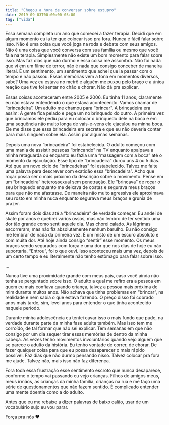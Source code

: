 ```yaml
---
title: "Chegou a hora de conversar sobre estupro"
date: 2019-09-03T00:00:00-03:00
tag: ["vida"]
---
```


Essa semana completa um ano que comecei a fazer terapia. Decidi que em algum momento eu ia ter que colocar isso pra fora. Nunca é fácil falar sobre isso. Não é uma coisa que você joga na roda e debate com seus amigos. Não é uma coisa que você conversa com sua família ou mesmo que você fala na terapia. Simplesmente não existe um bom momento para falar sobre isso. Mas faz dias que não durmo e essa coisa me assombra. Não foi nada que vi em um filme de terror, não é nada que consigo conceber de maneira literal. É um sentimento, um sentimento que achei que ia passar com o tempo e não passou. Essas memórias vem a tona em momentos diversos, sabe? Uma vez eu estava no metrô e alguém me puxou pelo braço e a única reação que tive foi sentar no chão e chorar. Não dá pra explicar.

Essas coisas aconteceram entre 2005 e 2006. Eu tinha 11 anos, claramente eu não estava entendendo o que estava acontecendo. Vamos chamar de “brincadeira”. Um adulto me chamou para “brincar”. A brincadeira era assim: A gente fica pelado e pega um no brinquedo do outro. A primeira vez que brincamos ele pediu para eu colocar o brinquedo dele na boca e em uma sequência não muito longa de vais-e-vens ele ejaculou na minha boca. Ele me disse que essa brincadeira era secreta e que eu não deveria contar para mais ninguém sobre ela. Assim por algumas semanas.

Depois uma nova “brincadeira” foi estabelecida. O adulto começou com uma mania de assistir pessoas “brincando” na TV enquanto apalpava a minha retaguarda ou enquanto eu fazia uma “massagem com a boca” até o momento da ejaculação. Esse tipo de “brincadeira” durou uns 4 ou 5 dias. Até que um novo ciclo de “brincadeiras” foi estabelecido. Talvez me falte uma palavra para descrever com exatidão essa “brincadeira”. Acho que roçar possa ser o mais próximo da descrição sobre o movimento. Pense em um “brincadeira” heterossexual sem penetração. Ele “brincava” de roçar o seu brinquedo enquanto me deixava de costas e segurava meus braços para que não me afastasse. De maneira não muito agressiva ele aproximava seu rosto em minha nuca enquanto segurava meus braços e grunia de prazer.

Assim foram dois dias até a “brincadeira” de verdade começar. Eu andei de skate por anos e quebrei vários ossos, mas não lembro de ter sentido uma dor tão grande como senti aquele dia. Mas chorei calado. As lágrimas escorreram, mas não fiz absolutamente nenhum barulho. Eu não consigo me lembrar de nada da primeira vez. É um misto de um escuro absoluto e com muita dor. Até hoje ainda consigo “sentir” esse momento. Os meus braços sendo segurados com força e uma dor que nos dias de hoje eu não suportaria. “Entrou”, foi o que ouvi. Isso aconteceu mais uma vez, depois de um certo tempo e eu literalmente não tenho estômago para falar sobre isso.

…

Nunca tive uma proximidade grande com meus pais, caso você ainda não tenha se perguntado sobre isso. O adulto a qual me refiro era a pessoa em quem eu mais confiava quando criança, talvez a pessoa mais próxima de mim durante muitos anos. Não achava que tinha problemas em “brincar”, na realidade e nem sabia o que estava fazendo. O preço disso foi cobrado anos mais tarde, sim, levei anos para entender o que tinha acontecido naquele período.

Durante minha adolescência eu tentei cavar isso o mais fundo que pude, na verdade durante parte da minha fase adulta também. Mas isso tem me corroído, de tal formar que não sei explicar. Tem semanas em que não consigo por um dia sequer tirar essas memórias de dentro da minha cabeça. As vezes tenho movimentos involuntários quando vejo alguém que se parece o adulto da história. Eu tenho vontade de correr, de chorar. De fazer qualquer coisa para que eu possa desaparecer o mais rápido possível. Faz dias que não durmo pensando nisso. Talvez colocar pra fora me ajude. Talvez não, mais isso não faz diferença.

Fora toda essa frustração esse sentimento escroto que nunca desaparece, conforme o tempo vai passando eu vejo crianças. Filhos de amigos meus, meus irmãos, as crianças da minha família, crianças na rua e me faço uma série de questionamentos que não fazem sentido. É complicado entender uma mente doentia como a do adulto.

Antes que eu me rebaixe a dizer palavras de baixo calão, usar de um vocabulário sujo eu vou parar.

Força pra nós ❤
